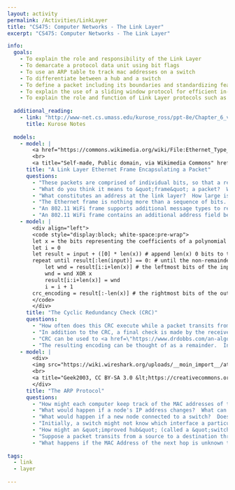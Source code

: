 ```yaml
---
layout: activity
permalink: /Activities/LinkLayer
title: "CS475: Computer Networks - The Link Layer"
excerpt: "CS475: Computer Networks - The Link Layer"

info:
  goals: 
    - To explain the role and responsibility of the Link Layer
    - To demarcate a protocol data unit using bit flags
    - To use an ARP table to track mac addresses on a switch
    - To differentiate between a hub and a switch
    - To define a packet including its boundaries and standardizing features
    - To explain the use of a sliding window protocol for efficient in-order transmission
    - To explain the role and function of Link Layer protocols such as ARP and the Ethernet and WiFi frame
        
  additional_reading:
    - link: "http://www-net.cs.umass.edu/kurose_ross/ppt-8e/Chapter_6_v8.0.pptx"  
      title: Kurose Notes
       
  models:
    - model: |
        <a href="https://commons.wikimedia.org/wiki/File:Ethernet_Type_II_Frame_format.svg#/media/File:Ethernet_Type_II_Frame_format.svg"><img src="https://upload.wikimedia.org/wikipedia/commons/thumb/1/13/Ethernet_Type_II_Frame_format.svg/1200px-Ethernet_Type_II_Frame_format.svg.png" alt="Ethernet Type II Frame format.svg"></a><br>Public Domain, <a href="https://commons.wikimedia.org/w/index.php?curid=1546835">Link</a>
        <br>
        <a title="Self-made, Public domain, via Wikimedia Commons" href="https://commons.wikimedia.org/wiki/File:Ethernet_frame.svg"><img width="512" alt="Ethernet frame" src="https://upload.wikimedia.org/wikipedia/commons/thumb/4/42/Ethernet_frame.svg/512px-Ethernet_frame.svg.png"></a>
      title: "A Link Layer Ethernet Frame Encapsulating a Packet"
      questions: 
        - "These packets are comprised of individual bits, so that a receiver observes a stream of ones and zeros.  How can we be sure we're reading from the start of a message, and that we didn't start listening in the middle?"
        - "What do you think it means to &quot;frame&quot; a packet?  What might a &quot;preamble&quot; have to do with framing at the link layer?"
        - "What constitutes an address at the link layer?  How large is this address, and how does it differ from an IP address?"
        - "The Ethernet frame is nothing more than a sequence of bits.  How might we indicate <a href=\"https://en.wikipedia.org/wiki/Ethernet_frame#Structure\">when a packet begins and ends</a> so that receivers know how to parse the data?"
        - "An 802.11 WiFi frame supports additional message types to request permission and acknowledge permission to and from an access point to communicate.  Why does this differ from an 802.3 Ethernet frame?"
        - "An 802.11 WiFi frame contains an additional address field beyond the sender and receiver links.  What address might this represent?"
    - model: |
        <div align="left">
        <code style="display:block; white-space:pre-wrap">
        let x = the bits representing the coefficients of a polynomial with coefficients 1 or 0
        let i = 0
        let result = input + ([0] * len(x)) # append len(x) 0 bits to the end of input
        repeat until result[:len(input)] == 0: # until the non-remainder bits are 0
            let wnd = result[i:i+len(x)] # the leftmost bits of the input
            wnd = wnd XOR x
            result[i:i+len(x)] = wnd
            i = i + 1
        crc_encoding = result[:-len(x)] # the rightmost bits of the output
        </code>
        </div>
      title: "The Cyclic Redundancy Check (CRC)"
      questions: 
        - "How often does this CRC execute while a packet transits from a source to a destination across multiple hops?"
        - "In addition to the CRC, a final check is made by the receiver at a higher layer of the network stack.  Why might this extra check occur?"
        - "CRC can be used to <a href=\"https://www.drdobbs.com/an-algorithm-for-error-correcting-cyclic/184401662\">correct</a> single bit errors.  What types of bit errors can the CRC detect, even if it cannot correct them?"
        - "The resulting encoding can be thought of as a remainder.  In your own words, what is the relationship between the remainder, the input, and the polynomial coefficient bits?"
    - model: |
        <div>
        <img src="https://wiki.wireshark.org/uploads/__moin_import__/attachments/AddressResolutionProtocol/arp.png" alt="Wireshark ARP Trace">
        <br>
        <a title="Geek2003, CC BY-SA 3.0 &lt;https://creativecommons.org/licenses/by-sa/3.0&gt;, via Wikimedia Commons" href="https://commons.wikimedia.org/wiki/File:2550T-PWR-Front.jpg"><img width="512" alt="2550T-PWR-Front" src="https://upload.wikimedia.org/wikipedia/commons/thumb/b/b9/2550T-PWR-Front.jpg/512px-2550T-PWR-Front.jpg"></a>
        </div>
      title: "The ARP Protocol"
      questions: 
        - "How might each computer keep track of the MAC addresses of the nodes around it?"
        - "What would happen if a node's IP address changes?  What can we do about this?"
        - "What would happen if a new node connected to a switch?  Does the switch have to be set up to communicate with it?  Why or why not?"
        - "Initially, a switch might not know which interface a particular node is connected to.  Switches are unable to send ARP packets on their own: what should the switch do if it receives a packet destined for a node whose MAC address is currently unknown to it?"
        - "How might an &quot;improved hub&quot; (called a &quot;switch&quot;) use this information to reduce collisions within its collision domain?  Beyond the information provided by an ARP packet, what information does the switch need to store?" 
        - "Suppose a packet transits from a source to a destination through several intermediate nodes.  How might the Link Layer frame be updated at each step?"
        - "What happens if the MAC Address of the next hop is unknown to a particular node, and it does not learn it after sending an ARP request?"
        
tags:
  - link
  - layer
 
---
```


